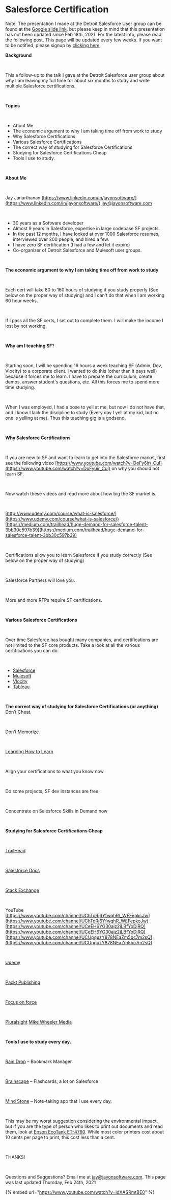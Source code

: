 # Salesforce Certification

Note: The presentation I made at the Detroit Salesforce User group can be found at the [Google slide link](https://docs.google.com/presentation/d/1NwILrHrHokodJb7YHCas0liQL3nkdt7loRjmgx1v3xI/edit?usp=sharing), but please keep in mind that this presentation has not been updated since Feb 18th, 2021. For the latest info, please read the following post. This page will be updated every few weeks. If you want to be notified, please signup by [clicking here](https://mailchi.mp/09caae9c52ac/salesforce-certs).

‌**Background**

‌

This a follow-up to the talk I gave at the Detroit Salesforce user group about why I am leaving my full time for about six months to study and write multiple Salesforce certifications.

‌

**Topics**

‌

* About Me
* The economic argument to why I am taking time off from work to study
* Why Salesforce Certifications
* Various Salesforce Certifications
* The correct way of studying for Salesforce Certifications
* Studying for Salesforce Certifications Cheap
* Tools I use to study.

‌

**About Me**

‌

Jay Janarthanan [https://www.linkedin.com/in/jayonsoftware/](https://www.linkedin.com/in/jayonsoftware/) jay@jayonsoftware.com

‌

* 30 years as a Software developer
* Almost 9 years in Salesforce, expertise in large codebase SF projects.
* In the past 12 months, I have looked at over 1000 Salesforce resumes, interviewed over 200 people, and hired a few.
* I have zero SF certification \(I had a few and let it expire\)
* Co-organizer of Detroit Salesforce and Mulesoft user groups.

‌

**The economic argument to why I am taking time off from work to study**

‌

Each cert will take 80 to 160 hours of studying if you study properly \(See below on the proper way of studying\) and I can't do that when I am working 60 hour weeks.

‌

If I pass all the SF certs, I set out to complete them. I will make the income I lost by not working.

‌

**Why am I teaching SF**?

‌

Starting soon, I will be spending 16 hours a week teaching SF \(Admin, Dev, Vlocity\) to a corporate client. I wanted to do this \(other than it pays well\) because it forces me to learn. I have to prepare the curriculum, create demos, answer student's questions, etc. All this forces me to spend more time studying.

‌

‌When I was employed, I had a bose to yell at me, but now I do not have that, and I know I lack the discipline to study \(Every day I yell at my kid, but no one is yelling at me\). Thus this teaching gig is a godsend.

‌

**Why Salesforce Certifications**

‌

If you are new to SF and want to learn to get into the Salesforce market, first see the following video [https://www.youtube.com/watch?v=DoFy6ir\_CuI](https://www.youtube.com/watch?v=DoFy6ir_CuI) on why you should not learn SF.

‌

Now watch these videos and read more about how big the SF market is.

‌

[http://www.udemy.com/course/what-is-salesforce/](https://www.udemy.com/course/what-is-salesforce/) [https://medium.com/trailhead/huge-demand-for-salesforce-talent-3bb30c597b39](https://medium.com/trailhead/huge-demand-for-salesforce-talent-3bb30c597b39)

‌

Certifications allow you to learn Salesforce if you study correctly \(See below on the proper way of studying\)

‌

Salesforce Partners will love you.

‌

More and more RFPs require SF certifications.

‌

**Various Salesforce Certifications**

‌

Over time Salesforce has bought many companies, and certifications are not limited to the SF core products. Take a look at all the various certifications you can do.

‌

* [Salesforce](https://salesforceben.com/salesforce-certifications/)
* [Mulesoft](https://training.mulesoft.com/certification)
* [Vlocity](https://volt.my.salesforce.com/sfc/p/#o0000000IKm8/a/3m000000158j/M6SFj7q9W5Xj6MzOY42pMUc.1BueYCPQC73b1MGVTaw)
* [Tableau](https://www.tableau.com/learn/certification)

‌

**The correct way of studying for Salesforce Certifications \(or anything\)** Don’t Cheat.

‌

Don’t Memorize

‌

[Learning How to Learn](https://www.coursera.org/learn/learning-how-to-learn)

‌

Align your certifications to what you know now

‌

Do some projects, SF dev instances are free.

‌

Concentrate on Salesforce Skills in Demand now

‌

**Studying for Salesforce Certifications Cheap**

‌

[TrailHead](https://trailhead.salesforce.com/)

‌

[Salesforce Docs](https://help.salesforce.com/home)

‌

[Stack Exchange](https://salesforce.statkexchange.com/)

‌

YouTube [https://www.youtube.com/channel/UChTdRj6YfwqhR\_WEFepkcJw](https://www.youtube.com/channel/UChTdRj6YfwqhR_WEFepkcJw) [https://www.youtube.com/channel/UCeEH6YG30ajz2jLBfYoDjRQ](https://www.youtube.com/channel/UCeEH6YG30ajz2jLBfYoDjRQ) [https://www.youtube.com/channel/UCUpquzY878NEaZm5bc7m2sQ](https://www.youtube.com/channel/UCUpquzY878NEaZm5bc7m2sQ)

‌

[Udemy](https://www.udemy.com/)

‌

[Packt Publishing](https://subscribe.packtpub.com/pricing/)

‌

[Focus on force](https://focusonforce.com/salesforce-certifications/)

‌

[Pluralsight](https://www.pluralsight.com/) [Mike Wheeler Media](https://mikewheelermedia.com/)

‌

**Tools I use to study every day.**

‌

[Rain Drop](https://raindrop.io/) – Bookmark Manager

‌

[Brainscape](https://www.brainscape.com/) – Flashcards, a lot on Salesforce

‌

[Mind Stone](https://www.mindstone.com/) – Note-taking app that I use every day.

‌

This may be my worst suggestion considering the environmental impact, but if you are the type of person who likes to print out documents and read them, look at [Epson EcoTank ET-4760](https://epson.com/For-Work/Printers/Inkjet/EcoTank-ET-4760-All-in-One-Cartridge-Free-Supertank-Printer%E2%80%94White/p/C11CG1920). While most color printers cost about 10 cents per page to print, this cost less than a cent.

‌

THANKS!

‌

Questions and Suggestions? Email me at jay@jayonsoftware.com. This page was last updated Thursday, Feb 24th, 2021

{% embed url="https://www.youtube.com/watch?v=idXASRmtBE0" %}



